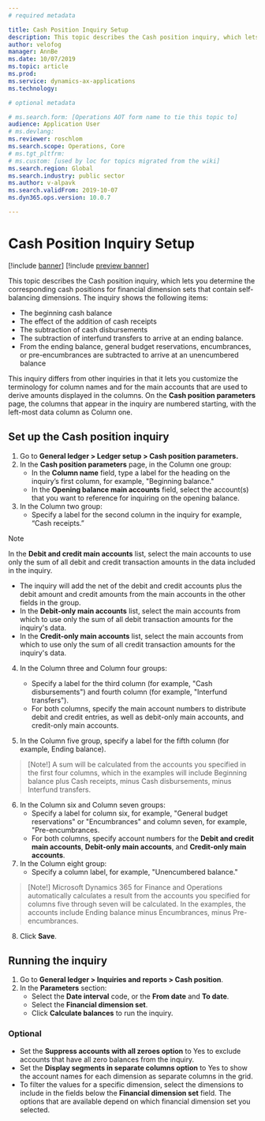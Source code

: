 ```yaml
---
# required metadata

title: Cash Position Inquiry Setup
description: This topic describes the Cash position inquiry, which lets you determine the corresponding cash positions for financial dimension sets that contain self-balancing dimensions.
author: velofog
manager: AnnBe
ms.date: 10/07/2019
ms.topic: article
ms.prod: 
ms.service: dynamics-ax-applications
ms.technology: 

# optional metadata

# ms.search.form: [Operations AOT form name to tie this topic to]
audience: Application User
# ms.devlang: 
ms.reviewer: roschlom
ms.search.scope: Operations, Core 
# ms.tgt_pltfrm: 
# ms.custom: [used by loc for topics migrated from the wiki]
ms.search.region: Global
ms.search.industry: public sector
ms.author: v-alpavk
ms.search.validFrom: 2019-10-07
ms.dyn365.ops.version: 10.0.7

---
```

# Cash Position Inquiry Setup
[!include [banner](../includes/banner.md)]
[!include [preview banner](../includes/preview-banner.md)]

This topic describes the Cash position inquiry, which lets you determine the corresponding cash positions for financial dimension sets that contain self-balancing dimensions. The inquiry shows the following items: 

-	The beginning cash balance
-	The effect of the addition of cash receipts
-	The subtraction of cash disbursements
-	The subtraction of interfund transfers to arrive at an ending balance. 
-	From the ending balance, general budget reservations, encumbrances, or pre-encumbrances are subtracted to arrive at an unencumbered balance

This inquiry differs from other inquiries in that it lets you customize the terminology for column names and for the main accounts that are used to derive amounts displayed in the columns. On the **Cash position parameters** page, the columns that appear in the inquiry are numbered starting, with the left-most data column as Column one.

## Set up the Cash position inquiry

1. Go to **General ledger > Ledger setup > Cash position parameters.**
2. In the **Cash position parameters** page, in the Column one group:
   - In the **Column name** field, type a label for the heading on the inquiry’s first column, for example, "Beginning balance."
   - In the **Opening balance main accounts** field, select the account(s) that you want to reference for inquiring on the opening balance.
3. In the Column two group:
   - Specify a label for the second column in the inquiry for example, “Cash receipts.”
> [!Note]
> In the **Debit and credit main accounts** list, select the main accounts to use only the sum of all debit and credit transaction amounts in the data included in the inquiry. 
   - The inquiry will add the net of the debit and credit accounts plus the debit amount and credit amounts from the main accounts in the other fields in the group.
   - In the **Debit-only main accounts** list, select the main accounts from which to use only the sum of all debit transaction amounts for the inquiry's data.
   - In the **Credit-only main accounts** list, select the main accounts from which to use only the sum of all credit transaction amounts for the inquiry's data.
4. In the Column three and Column four groups:

   - Specify a label for the third column (for example, "Cash disbursements") and fourth column (for example, "Interfund transfers").
   - For both columns, specify the main account numbers to distribute debit and credit entries, as well as debit-only main accounts, and credit-only main accounts.
5. In the Column five group, specify a label for the fifth column (for example, Ending balance).

> [Note!] 
> A sum will be calculated from the accounts you specified in the first four columns, which in the examples will include Beginning balance plus Cash receipts, minus Cash disbursements, minus Interfund transfers.

6. In the Column six and Column seven groups:
   - Specify a label for column six, for example, "General budget reservations" or "Encumbrances" and column seven, for example, "Pre-encumbrances.
   - For both columns, specify account numbers for the **Debit and credit main accounts**, **Debit-only main accounts**, and **Credit-only main accounts**.
7. In the Column eight group:
   - Specify a column label, for example, "Unencumbered balance."

> [Note!] 
> Microsoft Dynamics 365 for Finance and Operations automatically calculates a result from the accounts you specified for columns five through seven will be calculated. In the examples, the accounts include Ending balance minus Encumbrances, minus Pre-encumbrances.
8. Click **Save**.

## Running the inquiry
1. Go to **General ledger > Inquiries and reports > Cash position**.
2. In the **Parameters** section:
   - Select the **Date interval** code, or the **From date** and **To date**.
   - Select the **Financial dimension set**.
   - Click **Calculate balances** to run the inquiry.

### Optional

-	Set the **Suppress accounts with all zeroes option** to Yes to exclude accounts that have all zero balances from the inquiry.
-	Set the **Display segments in separate columns option** to Yes to show the account names for each dimension as separate columns in the grid.
-	To filter the values for a specific dimension, select the dimensions to include in the fields below the **Financial dimension set** field. The options that are available depend on which financial dimension set you selected.
